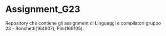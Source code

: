 # Assignment_G23

Repository che contiene gli assignment di Linguaggi e compilatori gruppo 23 - Ronchetti(164907), Pini(169105).
